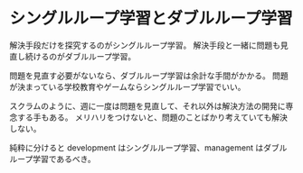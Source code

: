 # シングルループ学習とダブルループ学習

解決手段だけを探究するのがシングルループ学習。
解決手段と一緒に問題も見直し続けるのがダブルループ学習。

問題を見直す必要がないなら、ダブルループ学習は余計な手間がかかる。
問題が決まっている学校教育やゲームならシングルループ学習でいい。

スクラムのように、週に一度は問題を見直して、それ以外は解決方法の開発に専念する手もある。
メリハリをつけないと、問題のことばかり考えていても解決しない。

純粋に分けると development はシングルループ学習、management はダブルループ学習であるべき。
